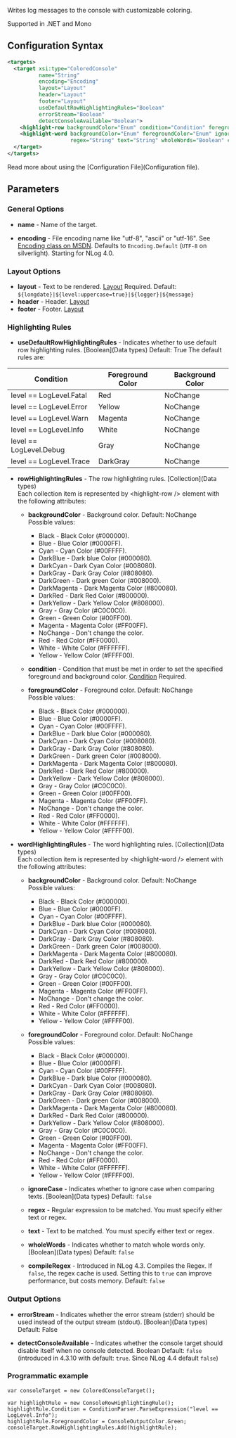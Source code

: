 Writes log messages to the console with customizable coloring. 

Supported in .NET and Mono
## Configuration Syntax
```xml
<targets>
  <target xsi:type="ColoredConsole"
          name="String"
          encoding="Encoding"
          layout="Layout"
          header="Layout"
          footer="Layout"
          useDefaultRowHighlightingRules="Boolean"
          errorStream="Boolean"
          detectConsoleAvailable="Boolean">
    <highlight-row backgroundColor="Enum" condition="Condition" foregroundColor="Enum"/><!-- repeated -->
    <highlight-word backgroundColor="Enum" foregroundColor="Enum" ignoreCase="Boolean"
                    regex="String" text="String" wholeWords="Boolean" compileRegex="Boolean"/><!-- repeated -->
  </target>
</targets>
```
Read more about using the [Configuration File](Configuration file).
## Parameters
### General Options
* **name** - Name of the target.

* **encoding** - File encoding name like "utf-8", "ascii" or "utf-16". See [Encoding class on MSDN](http://msdn.microsoft.com/en-us/library/system.text.encoding%28v=vs.110%29.aspx). Defaults to `Encoding.Default` (`UTF-8` on silverlight). Starting for NLog 4.0.

### Layout Options
* **layout** - Text to be rendered. [Layout](Layout) Required. Default: `${longdate}|${level:uppercase=true}|${logger}|${message}`
* **header** - Header. [Layout](Layout)  
* **footer** - Footer. [Layout](Layout)

### Highlighting Rules
* **useDefaultRowHighlightingRules** - Indicates whether to use default row highlighting rules. [Boolean](Data types) Default: True
The default rules are:
<table>
<thead>
<th>Condition</th><th>Foreground Color</th><th>Background Color</th>
</thead>
<tbody>
<tr><td>level == LogLevel.Fatal</td><td>Red</td><td>NoChange</td></tr>
<tr><td>level == LogLevel.Error</td><td>Yellow</td><td>NoChange</td></tr>
<tr><td>level == LogLevel.Warn</td><td>Magenta</td><td>NoChange</td></tr>
<tr><td>level == LogLevel.Info</td><td>White</td><td>NoChange</td></tr>
<tr><td>level == LogLevel.Debug</td><td>Gray</td><td>NoChange</td></tr>
<tr><td>level == LogLevel.Trace</td><td>DarkGray</td><td>NoChange</td></tr>
</tbody>
</table>

* **rowHighlightingRules** - The row highlighting rules. [Collection](Data types)  
Each collection item is represented by \<highlight-row /> element with the following attributes:
  * **backgroundColor** - Background color. Default: NoChange  
Possible values:
    * Black - Black Color (#000000).
    * Blue - Blue Color (#0000FF).
    * Cyan - Cyan Color (#00FFFF).
    * DarkBlue - Dark blue Color (#000080).
    * DarkCyan - Dark Cyan Color (#008080).
    * DarkGray - Dark Gray Color (#808080).
    * DarkGreen - Dark green Color (#008000).
    * DarkMagenta - Dark Magenta Color (#800080).
    * DarkRed - Dark Red Color (#800000).
    * DarkYellow - Dark Yellow Color (#808000).
    * Gray - Gray Color (#C0C0C0).
    * Green - Green Color (#00FF00).
    * Magenta - Magenta Color (#FF00FF).
    * NoChange - Don't change the color.
    * Red - Red Color (#FF0000).
    * White - White Color (#FFFFFF).
    * Yellow - Yellow Color (#FFFF00).

  * **condition** - Condition that must be met in order to set the specified foreground and background color. [Condition](Conditions) Required.  

  * **foregroundColor** - Foreground color. Default: NoChange  
Possible values:
    * Black - Black Color (#000000).
    * Blue - Blue Color (#0000FF).
    * Cyan - Cyan Color (#00FFFF).
    * DarkBlue - Dark blue Color (#000080).
    * DarkCyan - Dark Cyan Color (#008080).
    * DarkGray - Dark Gray Color (#808080).
    * DarkGreen - Dark green Color (#008000).
    * DarkMagenta - Dark Magenta Color (#800080).
    * DarkRed - Dark Red Color (#800000).
    * DarkYellow - Dark Yellow Color (#808000).
    * Gray - Gray Color (#C0C0C0).
    * Green - Green Color (#00FF00).
    * Magenta - Magenta Color (#FF00FF).
    * NoChange - Don't change the color.
    * Red - Red Color (#FF0000).
    * White - White Color (#FFFFFF).
    * Yellow - Yellow Color (#FFFF00).

* **wordHighlightingRules** - The word highlighting rules. [Collection](Data types)  
Each collection item is represented by \<highlight-word /> element with the following attributes:
  * **backgroundColor** - Background color. Default: NoChange  
  Possible values:
    * Black - Black Color (#000000).
    * Blue - Blue Color (#0000FF).
    * Cyan - Cyan Color (#00FFFF).
    * DarkBlue - Dark blue Color (#000080).
    * DarkCyan - Dark Cyan Color (#008080).
    * DarkGray - Dark Gray Color (#808080).
    * DarkGreen - Dark green Color (#008000).
    * DarkMagenta - Dark Magenta Color (#800080).
    * DarkRed - Dark Red Color (#800000).
    * DarkYellow - Dark Yellow Color (#808000).
    * Gray - Gray Color (#C0C0C0).
    * Green - Green Color (#00FF00).
    * Magenta - Magenta Color (#FF00FF).
    * NoChange - Don't change the color.
    * Red - Red Color (#FF0000).
    * White - White Color (#FFFFFF).
    * Yellow - Yellow Color (#FFFF00).

  * **foregroundColor** - Foreground color. Default: NoChange  
  Possible values:
    * Black - Black Color (#000000).
    * Blue - Blue Color (#0000FF).
    * Cyan - Cyan Color (#00FFFF).
    * DarkBlue - Dark blue Color (#000080).
    * DarkCyan - Dark Cyan Color (#008080).
    * DarkGray - Dark Gray Color (#808080).
    * DarkGreen - Dark green Color (#008000).
    * DarkMagenta - Dark Magenta Color (#800080).
    * DarkRed - Dark Red Color (#800000).
    * DarkYellow - Dark Yellow Color (#808000).
    * Gray - Gray Color (#C0C0C0).
    * Green - Green Color (#00FF00).
    * Magenta - Magenta Color (#FF00FF).
    * NoChange - Don't change the color.
    * Red - Red Color (#FF0000).
    * White - White Color (#FFFFFF).
    * Yellow - Yellow Color (#FFFF00).

  * **ignoreCase** - Indicates whether to ignore case when comparing texts. [Boolean](Data types)  Default: `false` 
  * **regex** - Regular expression to be matched. You must specify either text or regex.  
  * **text** - Text to be matched. You must specify either text or regex.  
  * **wholeWords** - Indicates whether to match whole words only. [Boolean](Data types) Default: `false`  
  * **compileRegex** - Introduced in NLog 4.3. Compiles the Regex. If `false`, the regex cache is used. Setting this to `true` can improve performance, but costs memory. Default: `false` 

### Output Options
* **errorStream** - Indicates whether the error stream (stderr) should be used instead of the output stream (stdout). [Boolean](Data types) Default: False

* **detectConsoleAvailable** - Indicates whether the console target should disable itself when no console detected. Boolean Default: `false` (introduced in 4.3.10 with default: `true`. Since NLog 4.4 default `false`)

### Programmatic example

	var consoleTarget = new ColoredConsoleTarget();
	
	var highlightRule = new ConsoleRowHighlightingRule();
	highlightRule.Condition = ConditionParser.ParseExpression("level == LogLevel.Info");
	highlightRule.ForegroundColor = ConsoleOutputColor.Green;
	consoleTarget.RowHighlightingRules.Add(highlightRule);